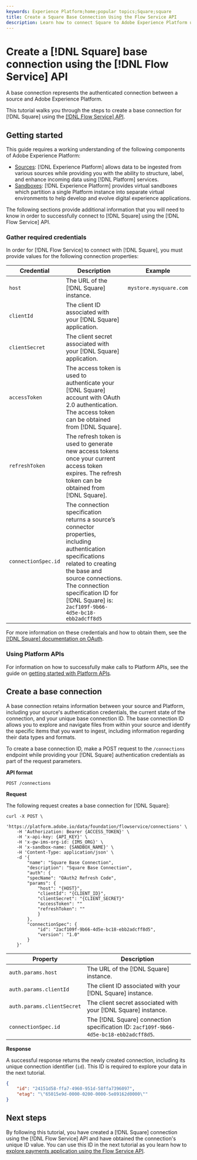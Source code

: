 ```yaml
---
keywords: Experience Platform;home;popular topics;Square;square
title: Create a Square Base Connection Using the Flow Service API
description: Learn how to connect Square to Adobe Experience Platform using the Flow Service API.
---
```

# Create a [!DNL Square] base connection using the [!DNL Flow Service] API

A base connection represents the authenticated connection between a source and Adobe Experience Platform.

This tutorial walks you through the steps to create a base connection for [!DNL Square] using the [[!DNL Flow Service] API](https://www.adobe.io/experience-platform-apis/references/flow-service/).

## Getting started

This guide requires a working understanding of the following components of Adobe Experience Platform:

* [Sources](../../../../home.md): [!DNL Experience Platform] allows data to be ingested from various sources while providing you with the ability to structure, label, and enhance incoming data using [!DNL Platform] services.
* [Sandboxes](../../../../../sandboxes/home.md): [!DNL Experience Platform] provides virtual sandboxes which partition a single Platform instance into separate virtual environments to help develop and evolve digital experience applications.

The following sections provide additional information that you will need to know in order to successfully connect to [!DNL Square] using the [!DNL Flow Service] API.

### Gather required credentials

In order for [!DNL Flow Service] to connect with [!DNL Square], you must provide values for the following connection properties:

| Credential | Description | Example |
| --- | --- | --- |
| `host` | The URL of the [!DNL Square] instance. | `mystore.mysquare.com` |
| `clientId` | The client ID associated with your [!DNL Square] application. |
| `clientSecret` | The client secret associated with your [!DNL Square] application. |
| `accessToken` | The access token is used to authenticate your [!DNL Square] account with OAuth 2.0 authentication. The access token can be obtained from [!DNL Square]. |
| `refreshToken` | The refresh token is used to generate new access tokens once your current access token expires. The refresh token can be obtained from [!DNL Square]. |
| `connectionSpec.id` | The connection specification returns a source’s connector properties, including authentication specifications related to creating the base and source connections. The connection specification ID for [!DNL Square] is: `2acf109f-9b66-4d5e-bc18-ebb2adcff8d5` |

For more information on these credentials and how to obtain them, see the [[!DNL Square] documentation on OAuth](https://developer.squareup.com/docs/oauth-api/receive-and-manage-tokens).

### Using Platform APIs

For information on how to successfully make calls to Platform APIs, see the guide on [getting started with Platform APIs](../../../../../landing/api-guide.md).

## Create a base connection

A base connection retains information between your source and Platform, including your source's authentication credentials, the current state of the connection, and your unique base connection ID. The base connection ID allows you to explore and navigate files from within your source and identify the specific items that you want to ingest, including information regarding their data types and formats.

To create a base connection ID, make a POST request to the `/connections` endpoint while providing your [!DNL Square] authentication credentials as part of the request parameters.

**API format**

```http
POST /connections
```

**Request**

The following request creates a base connection for [!DNL Square]:

```shell
curl -X POST \
    'https://platform.adobe.io/data/foundation/flowservice/connections' \
    -H 'Authorization: Bearer {ACCESS_TOKEN}' \
    -H 'x-api-key: {API_KEY}' \
    -H 'x-gw-ims-org-id: {IMS_ORG}' \
    -H 'x-sandbox-name: {SANDBOX_NAME}' \
    -H 'Content-Type: application/json' \
    -d '{
        "name": "Square Base Connection",
        "description": "Square Base Connection",
        "auth": {
        "specName": "OAuth2 Refresh Code",
        "params": {
            "host": "{HOST}",
            "clientId": "{CLIENT_ID}",
            "clientSecret": "{CLIENT_SECRET}"
            "accessToken": ""
            "refreshToken": ""
            }
        },
        "connectionSpec": {
            "id": "2acf109f-9b66-4d5e-bc18-ebb2adcff8d5",
            "version": "1.0"
        }
    }'
```

| Property | Description |
| --------- | ----------- |
| `auth.params.host` | The URL of the [!DNL Square] instance. |
| `auth.params.clientId` | The client ID associated with your [!DNL Square] instance. |
| `auth.params.clientSecret` | The client secret associated with your [!DNL Square] instance. |
| `connectionSpec.id` | The [!DNL Square] connection specification ID: `2acf109f-9b66-4d5e-bc18-ebb2adcff8d5`. |

**Response**

A successful response returns the newly created connection, including its unique connection identifier (`id`). This ID is required to explore your data in the next tutorial.

```json
{
    "id": "24151d58-ffa7-4960-951d-58ffa7396097",
    "etag": "\"65015e9d-0000-0200-0000-5e89162d0000\""
}
```

## Next steps

By following this tutorial, you have created a [!DNL Square] connection using the [!DNL Flow Service] API and have obtained the connection's unique ID value. You can use this ID in the next tutorial as you learn how to [explore payments application using the Flow Service API](../../explore/payments.md).
